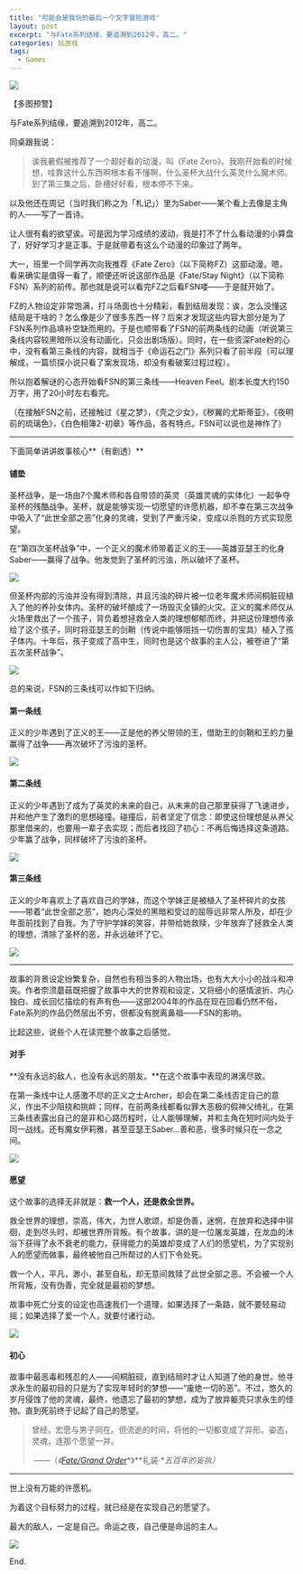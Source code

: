```yaml
---
title: "可能会是我玩的最后一个文字冒险游戏"
layout: post
excerpt: "与Fate系列结缘，要追溯到2012年，高二。"
categories: 玩游戏
tags:
  - Games
---
```




![](http://ohn6qfqhe.bkt.clouddn.com/fsn1.png)

【多图预警】

与Fate系列结缘，要追溯到2012年，高二。

同桌跟我说：

> 诶我暑假被推荐了一个超好看的动漫，叫《Fate Zero》。我刚开始看的时候想，哇靠这什么东西啊根本看不懂啊，什么圣杯大战什么英灵什么魔术师。到了第三集之后，卧槽好好看，根本停不下来。

以及他还在周记（当时我们称之为「札记」）里为Saber——某个看上去像是主角的人——写了一首诗。

让人很有看的欲望诶。可是因为学习成绩的波动，我是打不了什么看动漫的小算盘了，好好学习才是正事。于是就带着有这么个动漫的印象过了两年。

大一，班里一个同学再次向我推荐《Fate Zero》（以下简称FZ）这部动漫。嗯，看来确实是值得一看了，顺便还听说这部作品是《Fate/Stay Night》（以下简称FSN）系列的前传。那也就是说可以看完FZ之后看FSN喽——于是就开始了。

FZ的人物设定非常饱满，打斗场面也十分精彩，看到结局发现：诶，怎么没懂这结局是干啥的？怎么像是少了很多东西一样？后来才发现这些内容大部分是为了FSN系列作品填补空缺而用的。于是也顺带看了FSN的前两条线的动画（听说第三条线内容较黑暗所以没有动画化，只会出剧场版）。同时，在一些资深Fate粉的心中，没有看第三条线的内容，就相当于《命运石之门》系列只看了前半段（可以理解成，一篇侦探小说只看了案发现场，却没有看破案过程过程）。

所以抱着解谜的心态开始看FSN的第三条线——Heaven Feel。剧本长度大约150万字，用了20小时左右看完。

（在接触FSN之前，还接触过《星之梦》，《壳之少女》，《秽翼的尤斯蒂亚》，《夜明前的琉璃色》，《白色相簿2-初章》等作品，各有特点。FSN可以说也是神作了）

---

下面简单讲讲故事核心**（有剧透）**

#### 铺垫

圣杯战争，是一场由7个魔术师和各自带领的英灵（英雄灵魂的实体化）一起争夺圣杯的残酷战争。圣杯，就是能够实现一切愿望的许愿机器，却不幸在第三次战争中吸入了“此世全部之恶”化身的灵魂，受到了严重污染，变成以杀戮的方式实现愿望。

在“第四次圣杯战争”中，一个正义的魔术师带着正义的王——英雄亚瑟王的化身Saber——赢得了战争。他发觉到了圣杯的污浊，所以破坏了圣杯。

![](http://ohn6qfqhe.bkt.clouddn.com/fsn2.png)

但圣杯内部的污浊并没有得到清除，并且污浊的碎片被一位老年魔术师间桐脏砚植入了他的养孙女体内。圣杯的破坏酿成了一场毁灭全镇的火灾。正义的魔术师仅从火场里救出了一个孩子，背负着想拯救全人类的理想郁郁而终，并把这份理想传承给了这个孩子，同时将亚瑟王的剑鞘（传说中能够阻挡一切伤害的宝具）植入了孩子体内。十年后，孩子变成了高中生，同时也是这个故事的主人公，被卷进了“第五次圣杯战争”。

![](http://ohn6qfqhe.bkt.clouddn.com/fsn3.png)

总的来说，FSN的三条线可以作如下归纳。

#### 第一条线

正义的少年遇到了正义的王——正是他的养父带领的王，借助王的剑鞘和王的力量赢得了战争——再次破坏了污浊的圣杯。

![](http://ohn6qfqhe.bkt.clouddn.com/fsn4.png)

#### 第二条线

正义的少年遇到了成为了英灵的未来的自己，从未来的自己那里获得了飞速进步，并和他产生了激烈的思想碰撞。碰撞后，前者坚定了信念：即使这份理想是从养父那里借来的，也要用一辈子去实现；而后者找回了初心：不再后悔选择这条道路。少年赢了战争，同样破坏了污浊的圣杯。

![](http://ohn6qfqhe.bkt.clouddn.com/fsn5.png)

#### 第三条线

正义的少年喜欢上了喜欢自己的学妹，而这个学妹正是被植入了圣杯碎片的女孩——带着“此世全部之恶”，她内心深处的黑暗和受过的屈辱远非常人所及，却在少年面前找到了自我。为了守护学妹的笑容，并带给她救赎，少年放弃了拯救全人类的理想，清除了圣杯的恶，并永远破坏了它。

![](http://ohn6qfqhe.bkt.clouddn.com/fsn6.png)

---

故事的背景设定纷繁复杂，自然也有相当多的人物出场，也有大大小小的战斗和冲突。作者奈须蘑菇既把握了故事中大的世界观和设定，又将细小的感情波折、内心独白、成长回忆描绘的有声有色——这部2004年的作品在现在回看仍然不俗，Fate系列的作品仍然层出不穷，但都没有脱离鼻祖——FSN的影响。

比起这些，说些个人在读完整个故事之后感觉。

#### 对手

**没有永远的敌人，也没有永远的朋友。**在这个故事中表现的淋漓尽致。

在第一条线中让人感激不尽的正义之士Archer，却会在第二条线否定自己的意义，作出不少阻挠和挑衅；同样，在前两条线都看似罪大恶极的假神父绮礼，在第三条线表露出自己的是非和心路历程时，让人能够理解，并和主角在短时间内处于同一战线。还有魔女伊莉雅，甚至亚瑟王Saber...善和恶，很多时候只在一念之间。

![](http://ohn6qfqhe.bkt.clouddn.com/fsn7.png)

#### 愿望

这个故事的选择无非就是：**救一个人，还是救全世界。**

救全世界的理想，崇高，伟大，为世人歌颂，却是伪善，迷惘，在放弃和选择中徘徊，走到尽头时，却被世界所背叛。有个故事，讲的是一位屠龙英雄，在龙血的沐浴下获得了永不衰老的能力，获得能力的英雄却变成了人们的愿望机，为了实现别人的愿望而做事，最终被他自己所帮过的人们下令处死。

救一个人，平凡，渺小，甚至自私，却无意间救赎了此世全部之恶。不会被一个人所背叛，没有伪善，完全就是最初的梦想。

故事中死亡分支的设定也高速我们一个道理，如果选择了一条路，就不要轻易动摇；如果选择了爱一个人，就要付诸行动。

![](http://ohn6qfqhe.bkt.clouddn.com/fsn8.png)

#### 初心

故事中最恶毒和残忍的人——间桐脏砚，直到结局时才让人知道了他的身世。他寻求永生的最初目的只是为了实现年轻时的梦想——“废绝一切的恶”。不过，悠久的岁月侵蚀了他的灵魂，最终，他遗忘了最初的梦想，成为了放弃躯壳只求永生的怪物。直到死前终于记起了自己的愿望。

>曾经，宏愿与男子同在。但流逝的时间，将他的一切都变成了异形。姿态，灵魂，连那个愿望一并。
>
>​								——（*《*[*Fate/Grand Order*](https://baike.baidu.com/item/Fate%2FGrand%20Order/15091274)*》**礼装·**五百年的妄执）*

---

世上没有万能的许愿机。

为着这个目标努力的过程，就已经是在实现自己的愿望了。

最大的敌人，一定是自己。命运之夜，自己便是命运的主人。

![](http://ohn6qfqhe.bkt.clouddn.com/fsn9.png)



End.